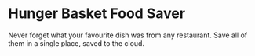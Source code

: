 # Hunger Basket Food Saver

Never forget what your favourite dish was from any restaurant. Save all of them in a single place, saved to the cloud.
